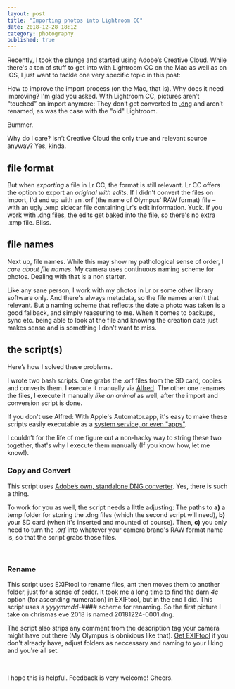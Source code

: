 ```yaml
---
layout: post
title: "Importing photos into Lightroom CC"
date: 2018-12-28 18:12
category: photography
published: true
---
```



Recently, I took the plunge and started using Adobe’s Creative Cloud. While there's a ton of stuff to get into with Lightroom CC on the Mac as well as on iOS, I just want to tackle one very specific topic in this post:

How to improve the import process (on the Mac, that is). Why does it need improving? I'm glad you asked. With Lightroom CC, pictures aren’t “touched” on import anymore: They don’t get converted to [.dng](https://petapixel.com/2015/12/08/dng-the-pros-cons-and-myths-of-the-adobe-raw-file-format/) and aren’t renamed, as was the case with the "old" Lightroom.

Bummer.

Why do I care? Isn’t Creative Cloud the only true and relevant source anyway? Yes, kinda. 

## file format

But when *exporting* a file in Lr CC, the format is still relevant. Lr CC offers the option to export an *original with edits*. If I didn't convert the files on import, I'd end up with an .orf (the name of Olympus' RAW format) file – with an ugly .xmp sidecar file containing Lr's edit information. Yuck. If you work with .dng files, the edits get baked into the file, so there's no extra .xmp file. Bliss.

## file names

Next up, file names. While this may show my pathological sense of order, I *care about file names*. My camera uses continuous naming scheme for photos. Dealing with that is a non starter.

Like any sane person, I work with my photos in Lr or some other library software only. And there's always metadata, so the file names aren't that relevant. But a naming scheme that reflects the date a photo was taken is a good fallback, and simply reassuring to me. When it comes to backups, sync etc. being able to look at the file and knowing the creation date just makes sense and is something I don’t want to miss.

## the script(s)

Here’s how I solved these problems. 

I wrote two bash scripts. One grabs the .orf files from the SD card, copies and converts them. I execute it manually via [Alfred](https://www.alfredapp.com/). The other one renames the files, I execute it manually *like an animal* as well, after the import and conversion script is done. 

If you don't use Alfred: With Apple's Automator.app, it's easy to make these scripts easily executable as a [system service, or even "apps"](https://www.engadget.com/2008/01/01/mac-automation-saving-automator-workflows/). 

I couldn’t for the life of me figure out a non-hacky way to string these two together, that's why I execute them manually (If you know how, let me know!).

### Copy and Convert
This script uses [Adobe’s own, standalone DNG converter](https://helpx.adobe.com/photoshop/using/adobe-dng-converter.html). Yes, there is such a thing. 

To work for you as well, the script needs a little adjusting: The paths to **a)** a temp folder for storing the .dng files (which the second script will need), **b)** your SD card (when it's inserted and mounted of course). Then, **c)** you only need to turn the *.orf* into whatever your camera brand's RAW format name is, so that the script grabs those files.

<script src="https://pastebin.com/embed_js/vivrDk43"></script>
<br>

### Rename
This script uses EXIFtool to rename files, ant then moves them to another folder, just for a sense of order. It took me a long time to find the darn *4c* option (for ascending numeration) in EXIFtool, but in the end I did. This script uses a *yyyymmdd-####* scheme for renaming. So the first picture I take on chrismas eve 2018 is named 20181224-0001.dng.

The script also strips any comment from the description tag your camera might have put there (My Olympus is obnixious like that). [Get EXIFtool](http://web.mit.edu/jhawk/mnt/cgs/Image-ExifTool-6.99/html/install.html#OSX) if you don't already have, adjust folders as neccessary and naming to your liking and you're all set.

<script src="https://pastebin.com/embed_js/hLtHSpHh"></script>
<br>

I hope this is helpful. Feedback is very welcome! Cheers.